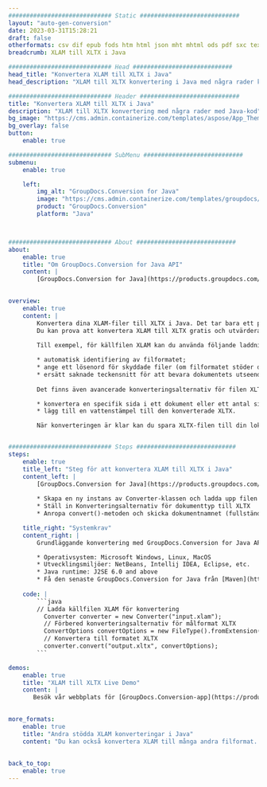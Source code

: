 ```yaml
---
############################# Static ############################
layout: "auto-gen-conversion"
date: 2023-03-31T15:28:21
draft: false
otherformats: csv dif epub fods htm html json mht mhtml ods pdf sxc tex tsv xlam xls xlsb xlsm xlsx xlt xltm xltx xml xps
breadcrumb: XLAM till XLTX i Java

############################# Head ############################
head_title: "Konvertera XLAM till XLTX i Java"
head_description: "XLAM till XLTX konvertering i Java med några rader kod. Konvertera över 160 filformat med hjälp av GroupDocs dokumentkonverterings-API för Java"

############################# Header ############################
title: "Konvertera XLAM till XLTX i Java"
description: "XLAM till XLTX konvertering med några rader med Java-kod"
bg_image: "https://cms.admin.containerize.com/templates/aspose/App_Themes/V3/images/bg/header1.png"
bg_overlay: false
button:
    enable: true

############################# SubMenu ############################
submenu:
    enable: true

    left:
        img_alt: "GroupDocs.Conversion for Java"
        image: "https://cms.admin.containerize.com/templates/groupdocs/images/product-logos/90x90-noborder/groupdocs-conversion-java.png"
        product: "GroupDocs.Conversion"
        platform: "Java"



############################# About ############################
about:
    enable: true
    title: "Om GroupDocs.Conversion for Java API"
    content: |
        [GroupDocs.Conversion for Java](https://products.groupdocs.com/conversion/java/) är ett avancerat filformatkonverterings-API för konvertering mellan populära bild- och dokumentformat som Microsoft Office, OpenDocument, PDF, HTML, e-post, CAD. och mycket mer med bara några rader kod. Det inbyggda API:t upptäcker automatiskt formaten för originaldokumenten och erbjuder många alternativ för att anpassa de konverterade dokumenten. Tillsammans med funktionen att extrahera information från ett dokument, stöder den också cachelagring av konverteringsresultaten till den lokala disken som standard. Men alla typer av cachelagring kan stödjas genom att implementera lämpliga gränssnitt - Amazon S3, Dropbox, Google Drive, Windows Azure, Reddis eller andra.
    

overview:
    enable: true
    content: |
        Konvertera dina XLAM-filer till XLTX i Java. Det tar bara ett par rader med Java-kod på valfri plattform, som Windows, Linux, macOS.
        Du kan prova att konvertera XLAM till XLTX gratis och utvärdera kvaliteten på konverteringsresultaten. Tillsammans med enkla filkonverteringsskript kan du prova mer sofistikerade alternativ för att ladda källfilen XLAM och lagra XLTX-utdata. 
        
        Till exempel, för källfilen XLAM kan du använda följande laddningsalternativ:

        * automatisk identifiering av filformatet;
        * ange ett lösenord för skyddade filer (om filformatet stöder det);
        * ersätt saknade teckensnitt för att bevara dokumentets utseende.
        
        Det finns även avancerade konverteringsalternativ för filen XLTX:

        * konvertera en specifik sida i ett dokument eller ett antal sidor;
        * lägg till en vattenstämpel till den konverterade XLTX.

        När konverteringen är klar kan du spara XLTX-filen till din lokala filsökväg eller till tredje parts lagring såsom FTP, Amazon S3, Google Drive, Dropbox etc. Observera - för att konvertera XLAM till XLTX behöver du inte installera någon ytterligare programvara, såsom MS Office, Open Office, Adobe Acrobat Reader etc.


############################# Steps ############################
steps:
    enable: true
    title_left: "Steg för att konvertera XLAM till XLTX i Java"
    content_left: |
        [GroupDocs.Conversion for Java](https://products.groupdocs.com/conversion/java/) låter utvecklare enkelt konvertera XLAM fil till XLTX med några rader kod.
        
        * Skapa en ny instans av Converter-klassen och ladda upp filen XLAM med den fullständiga sökvägen
        * Ställ in Konverteringsalternativ för dokumenttyp till XLTX
        * Anropa convert()-metoden och skicka dokumentnamnet (fullständig sökväg) och formatet (XLTX) som en parameter

    title_right: "Systemkrav"
    content_right: |
        Grundläggande konvertering med GroupDocs.Conversion for Java API kan göras med bara några rader kod. Våra API:er stöds på alla större plattformar och operativsystem. Innan du kör koden nedan, se till att du har följande förutsättningar installerade på ditt system.

        * Operativsystem: Microsoft Windows, Linux, MacOS
        * Utvecklingsmiljöer: NetBeans, Intellij IDEA, Eclipse, etc.
        * Java runtime: J2SE 6.0 and above
        * Få den senaste GroupDocs.Conversion for Java från [Maven](https://repository.groupdocs.com/webapp/#/artifacts/browse/tree/General/repo/com/groupdocs/groupdocs-conversion)
         
    code: |
        ```java    
        // Ladda källfilen XLAM för konvertering
          Converter converter = new Converter("input.xlam");
          // Förbered konverteringsalternativ för målformat XLTX
          ConvertOptions convertOptions = new FileType().fromExtension("xltx").getConvertOptions();
          // Konvertera till formatet XLTX
          converter.convert("output.xltx", convertOptions);
        ```

demos:
    enable: true
    title: "XLAM till XLTX Live Demo"
    content: |
       Besök vår webbplats för [GroupDocs.Conversion-app](https://products.groupdocs.app/conversion/family) och försök konvertera XLAM till XLTX nu. Den kostnadsfria demon har följande fördelar
          

more_formats:
    enable: true
    title: "Andra stödda XLAM konverteringar i Java"
    content: "Du kan också konvertera XLAM till många andra filformat. Se listan nedan."
       
       
back_to_top:
    enable: true
---
```

